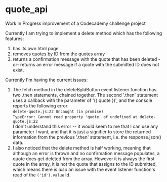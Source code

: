 # quote_api
Work In Progress improvement of a Codecademy challenge project

Currently I am trying to implement a delete method which has the following features:
  1. has its own html page
  2. removes quotes by ID from the quotes array
  3. returns a confirmation message with the quote that has been deleted 
    -or- returns an error message if a quote with the submitted ID does not exist.
    
Currently I'm having the current issues:
  1. The fetch method in the deleteByIdButton event listener function has two .then statements, chained together. 
  The second '.then' statement uses a callback with the parameter of '({ quote })', and the console reports the following error: <br />
    `delete-quote.js:22 Uncaught (in promise)`  <br />
    `TypeError: Cannot read property 'quote' of undefined at delete-quote.js:22` <br />
  I don't understand this error -- it would seem to me that I can use any parameter I want, and that it is just a signifier to store the returned information from the previous '.then' statement, i.e. the response.json() data. 
  2. I also noticed that the delete method is half working, meaning that although an error is thrown and no confirmation message populates, a quote does get deleted from the array. However it is always the first quote in the array, it is not the quote that assigns to the ID submitted, which means there is _also_ an issue with the event listener function's read of the `('id').value` Id. 
